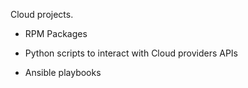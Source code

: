Cloud projects.

* RPM Packages

* Python scripts to interact with Cloud providers APIs
* Ansible playbooks 
